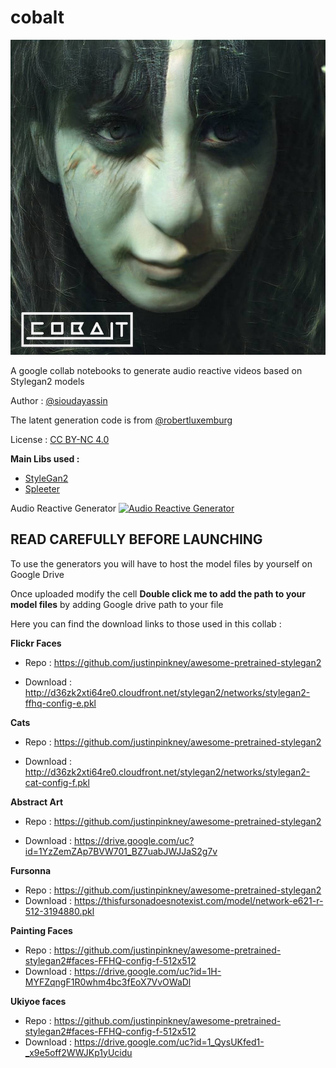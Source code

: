 # cobalt

![cover](cover.jpg)

A google collab notebooks to generate audio reactive videos based on Stylegan2 models

Author : [@sioudayassin](https://twitter.com/SioudaYassin)

The latent generation code is from [@robertluxemburg](https://twitter.com/robertluxemburg)

License : [CC BY-NC 4.0 ](https://creativecommons.org/licenses/by-nc/4.0/deed.fr)


**Main Libs used :**
- [StyleGan2](https://github.com/NVlabs/stylegan)
- [Spleeter](https://github.com/deezer/spleeter) 



Audio Reactive Generator [![Audio Reactive Generator](https://colab.research.google.com/assets/colab-badge.svg)](https://colab.research.google.com/github/Pipazoul/cobalt/blob/main/stylegan2_audio_reactive_video.ipynb)

## **READ CAREFULLY BEFORE LAUNCHING**

To use the generators you will have to host the model files by yourself on Google Drive

Once uploaded modify the cell **Double click me to add the path to your model files** by adding Google drive path to your file



Here you can find the download links to those used in this collab :


**Flickr Faces**

- Repo : https://github.com/justinpinkney/awesome-pretrained-stylegan2

- Download : http://d36zk2xti64re0.cloudfront.net/stylegan2/networks/stylegan2-ffhq-config-e.pkl

**Cats**

- Repo : https://github.com/justinpinkney/awesome-pretrained-stylegan2

- Download : http://d36zk2xti64re0.cloudfront.net/stylegan2/networks/stylegan2-cat-config-f.pkl



**Abstract Art**

- Repo : https://github.com/justinpinkney/awesome-pretrained-stylegan2

- Download : https://drive.google.com/uc?id=1YzZemZAp7BVW701_BZ7uabJWJJaS2g7v


**Fursonna**
- Repo : https://github.com/justinpinkney/awesome-pretrained-stylegan2
- Download : https://thisfursonadoesnotexist.com/model/network-e621-r-512-3194880.pkl


**Painting Faces**
- Repo : https://github.com/justinpinkney/awesome-pretrained-stylegan2#faces-FFHQ-config-f-512x512
- Download : https://drive.google.com/uc?id=1H-MYFZqngF1R0whm4bc3fEoX7VvOWaDl


**Ukiyoe faces**
- Repo : https://github.com/justinpinkney/awesome-pretrained-stylegan2#faces-FFHQ-config-f-512x512
- Download : https://drive.google.com/uc?id=1_QysUKfed1-_x9e5off2WWJKp1yUcidu





